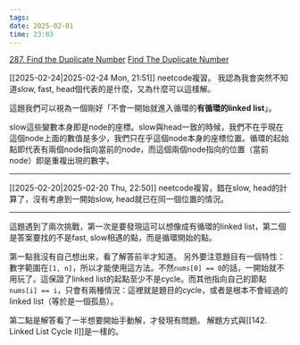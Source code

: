 ```yaml
---
tags: 
date: 2025-02-01
time: 23:03
---
```

[287. Find the Duplicate Number](https://leetcode.com/problems/find-the-duplicate-number/)
[Find The Duplicate Number](https://neetcode.io/problems/find-duplicate-integer)

[[2025-02-24|2025-02-24 Mon, 21:51]]
neetcode複習。
我認為我會突然不知道slow, fast, head個代表的是什麼，又為什麼可以這樣解。

這題我們可以視為一個剛好「不會一開始就進入循環的**有循環的linked list**」。

slow這些變數本身即是node的座標。slow與head一致的時候，我們不在乎現在這個node上面的數值是多少，我們只在乎這個node本身的座標位置。循環的起始點即代表有兩個node指向當前的node，而這個兩個node指向的位置（當前node）即是重複出現的數字。

---

[[2025-02-20|2025-02-20 Thu, 22:50]]
neetcode複習，錯在slow, head的計算了，沒有考慮到一開始slow, head就已在同一個位置的情況。


---

這題遇到了兩次挑戰，第一次是要發現這可以想像成有循環的linked list，第二個是答案要找的不是fast, slow相遇的點，而是循環開始的點。

第一點我沒有自己想出來，看了解答前半才知道。 另外要注意題目有一個特性：數字範圍在`[1, n]`，所以才能使用這方法。不然`nums[0] == 0`的話，一開始就不用玩了。這保證了linked list的起點至少不是cycle。而其他指向自己的節點`nums[i] == i`，只會有兩種情況：這裡就是題目的cycle，或者是根本不會經過的linked list（等於是一個孤島）。

第二點是解答看了一半想要開始手動解，才發現有問題。
解題方式與[[142. Linked List Cycle II]]是一樣的。